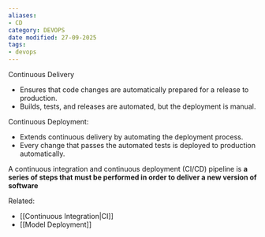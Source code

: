 ```yaml
---
aliases:
- CD
category: DEVOPS
date modified: 27-09-2025
tags:
- devops
---
```

Continuous Delivery
   - Ensures that code changes are automatically prepared for a release to production.
   - Builds, tests, and releases are automated, but the deployment is manual.

Continuous Deployment:
   - Extends continuous delivery by automating the deployment process.
   - Every change that passes the automated tests is deployed to production automatically.

A continuous integration and continuous deployment (CI/CD) pipeline is **a series of steps that must be performed in order to deliver a new version of software**

Related:
- [[Continuous Integration|CI]]
- [[Model Deployment]]